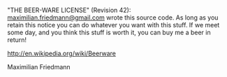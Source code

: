 "THE BEER-WARE LICENSE" (Revision 42):
<maximilian.friedmann@gmail.com> wrote this source code. As long as you retain 
this notice you can do whatever you want with this stuff. If we meet some day, 
and you think this stuff is worth it, you can buy me a beer in return!

http://en.wikipedia.org/wiki/Beerware

Maximilian Friedmann
